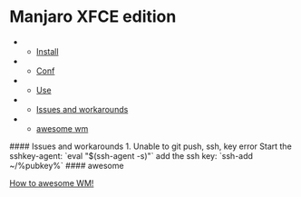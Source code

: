Manjaro XFCE edition
===========

- * [Install](#Install)
- * [Conf](#Conf)
- * [Use](#Use)
- * [Issues and workarounds](#issues)
- * [awesome wm](#awesome)

<a name="issues"/>
#### Issues and workarounds
1. Unable to git push, ssh, key error  
  Start the sshkey-agent:  
  `eval "$(ssh-agent -s)"`  
  add the ssh key:  
  `ssh-add ~/%pubkey%`  

<a name="Awesome"/>
#### awesome  

[How to awesome WM!](/awesome/awesome.md)